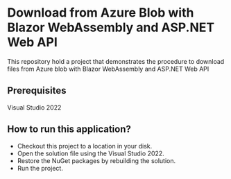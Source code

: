 # Download from Azure Blob with Blazor WebAssembly and ASP.NET Web API

This repository hold a project that demonstrates the procedure to download files from Azure blob with Blazor WebAssembly and ASP.NET Web API

## Prerequisites

Visual Studio 2022

## How to run this application?

* Checkout this project to a location in your disk.
* Open the solution file using the Visual Studio 2022.
* Restore the NuGet packages by rebuilding the solution.
* Run the project.